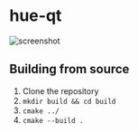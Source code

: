 # hue-qt
![screenshot](https://github.com/vchlum/hue-qt/blob/main/screenshot.png)

## Building from source
 1. Clone the repository
 1. `mkdir build && cd build`
 1. `cmake ../`
 1. `cmake --build .`